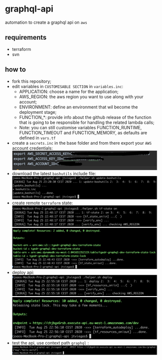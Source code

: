 
graphql-api
=========
automation to create a graphql api on `aws`

## requirements
  - terraform
  - svn

## how to
  - fork this repository;
  - edit variables in `CUSTOMISABLE SECTION` in `variables.inc`:
    - APPLICATION: choose a name for the application;
    - AWS_REGION: the aws region you want to use along with your account;
    - ENVIRONMENT: define an environment that wil become the deployment stage;
    - FUNCTION_*: provide info about the github release of the function 
    that is going to be responsible for handling the related lambda calls;
    - Note: you can still customise variables FUNCTION_RUNTIME, FUNCTION_TIMEOUT
    and FUNCTION_MEMORY, as defaults are defined in `vars.tf`
  - create a `secrets.inc` in the base folder and from there export your `AWS` account credentials:
  ![secrets01][secrets01]
  - download the latest `bashutils` include file:
  ![bashutils01][bashutils01]
  - create remote `terraform` state: 
  ![stateon01][stateon01]
  ![stateon02][stateon02]
  - deploy api:
  ![deploy01][deploy01]
  ![deploy02][deploy02]
  - test the api, use context path `graphql` :
  ![post01][post01]
  

[stateon01]: assets/stateon01.png "stateon01"
[stateon02]: assets/stateon02.png "stateon02"
[deploy01]: assets/deploy01.png "deploy01"
[deploy02]: assets/deploy02.png "deploy02"
[post01]: assets/post01.png "post01"
[secrets01]: assets/secrets01.png "secrets01"
[bashutils01]: assets/bashutils01.png "bashutils01"